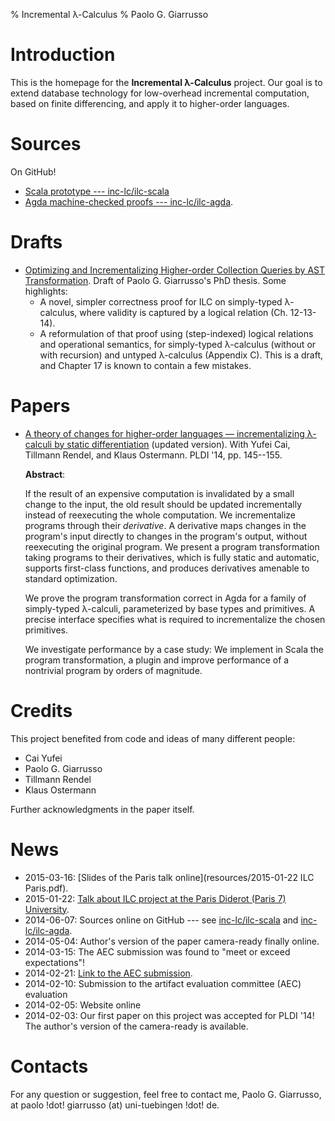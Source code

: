 % Incremental λ-Calculus
% Paolo G. Giarrusso

# Introduction

This is the homepage for the **Incremental λ-Calculus** project. Our goal is to
extend database technology for low-overhead incremental computation, based on
finite differencing, and apply it to higher-order languages.

# Sources

On GitHub!

- [Scala prototype --- inc-lc/ilc-scala](https://github.com/inc-lc/ilc-scala)
- [Agda machine-checked proofs --- inc-lc/ilc-agda](https://github.com/inc-lc/ilc-agda).

# Drafts
  - [Optimizing and Incrementalizing Higher-order Collection Queries by AST
    Transformation](resources/giarrusso-phd-thesis-2017-09-15-15.05-g22ca048.pdf).
    Draft of Paolo G. Giarrusso's PhD thesis.
    Some highlights:
    - A novel, simpler correctness proof for ILC on simply-typed λ-calculus,
      where validity is captured by a logical relation (Ch. 12-13-14).
    - A reformulation of that proof using (step-indexed) logical relations and
      operational semantics, for simply-typed λ-calculus (without or with
      recursion) and untyped λ-calculus (Appendix C).
    This is a draft, and Chapter 17 is known to contain a few mistakes.

# Papers
  - [A theory of changes for higher-order languages — incrementalizing λ-calculi by static differentiation](resources/pldi14-ilc-author-final.pdf) (updated version). With Yufei Cai, Tillmann Rendel, and Klaus Ostermann. PLDI '14, pp. 145--155.

    **Abstract**:

    If the result of an expensive computation is invalidated by a small change
    to the input, the old result should be updated incrementally instead of
    reexecuting the whole computation. We incrementalize programs through their
    *derivative*. A derivative maps changes in the program's input directly to
    changes in the program's output, without reexecuting the original program.
    We present a program transformation taking programs to their derivatives,
    which is fully static and automatic, supports first-class functions, and
    produces derivatives amenable to standard optimization.

    We prove the program
    transformation correct in Agda for a family of simply-typed λ-calculi,
    parameterized by base types and primitives. A precise interface specifies
    what is required to incrementalize the chosen primitives.

    We investigate
    performance by a case study: We implement in Scala the program
    transformation, a plugin and improve performance of a nontrivial program by
    orders of magnitude.

# Credits
This project benefited from code and ideas of many different people:

- Cai Yufei
- Paolo G. Giarrusso
- Tillmann Rendel
- Klaus Ostermann

Further acknowledgments in the paper itself.

# News
- 2015-03-16: [Slides of the Paris talk online](resources/2015-01-22 ILC Paris.pdf).
- 2015-01-22:
  [Talk about ILC project at the Paris Diderot (Paris 7) University](http://blaisorblade.github.io/blog/2015/01/15/a-talk-on-ilc/).
- 2014-06-07: Sources online on GitHub --- see
  [inc-lc/ilc-scala](https://github.com/inc-lc/ilc-scala) and
  [inc-lc/ilc-agda](https://github.com/inc-lc/ilc-agda).
- 2014-05-04: Author's version of the paper camera-ready finally online.
- 2014-03-15: The AEC submission was found to "meet or exceed expectations"!
- 2014-02-21: [Link to the AEC submission](AEC.html).
- 2014-02-10: Submission to the artifact evaluation committee (AEC) evaluation
- 2014-02-05: Website online
- 2014-02-03: Our first paper on this project was accepted for PLDI '14! The
  author's version of the camera-ready is available.

# Contacts
For any question or suggestion, feel free to contact me, Paolo G. Giarrusso, at
paolo !dot! giarrusso (at) uni-tuebingen !dot! de.
